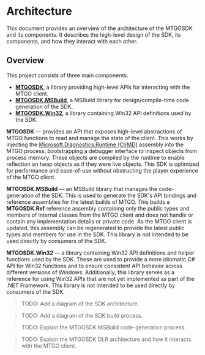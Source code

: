 # Architecture

This document provides an overview of the architecture of the MTGOSDK and its components. It describes the high-level design of the SDK, its components, and how they interact with each other.

## Overview

This project consists of three main components:

* [**MTGOSDK**](MTGOSDK), a library providing high-level APIs for interacting with the MTGO client.
* [**MTGOSDK.MSBuild**](MTGOSDK.MSBuild), a MSBuild library for design/compile-time code generation of the SDK.
* [**MTGOSDK.Win32**](MTGOSDK.Win32), a library containing Win32 API definitions used by the SDK.

**MTGOSDK** — provides an API that exposes high-level abstractions of MTGO functions to read and manage the state of the client. This works by injecting the [Microsoft.Diagnostics.Runtime (ClrMD)](https://github.com/microsoft/clrmd) assembly into the MTGO process, bootstrapping a debugger interface to inspect objects from process memory. These objects are compiled by the runtime to enable reflection on heap objects as if they were live objects. This SDK is optimized for performance and ease-of-use without obstructing the player experience of the MTGO client.

**MTGOSDK.MSBuild** — an MSBuild library that manages the code-generation of the SDK. This is used to generate the SDK's API bindings and reference assemblies for the latest builds of MTGO. This builds a **MTGOSDK.Ref** reference assembly containing only the public types and members of internal classes from the MTGO client and does not handle or contain any implementation details or private code. As the MTGO client is updated, this assembly can be regenerated to provide the latest public types and members for use in the SDK. This library is not intended to be used directly by consumers of the SDK.

**MTGOSDK.Win32** — a library containing Win32 API definitions and helper functions used by the SDK. These are used to provide a more idiomatic C# API for Win32 functions and to ensure consistent API behavior across different versions of Windows. Additionally, this library serves as a reference for using Win32 APIs that are not yet implemented as part of the .NET Framework. This library is not intended to be used directly by consumers of the SDK.

> TODO: Add a diagram of the SDK architecture.

> TODO: Add a diagram of the SDK build process.

> TODO: Explain the MTGOSDK.MSBuild code-generation process.

> TODO: Explain the MTGOSDK DLR architecture and how it interacts with the MTGO client.

